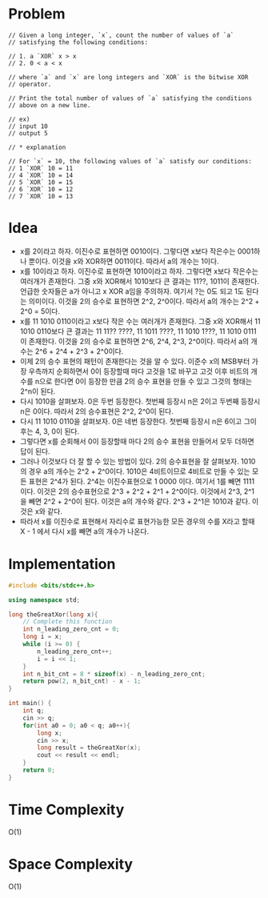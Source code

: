 # Problem

```
// Given a long integer, `x`, count the number of values of `a`
// satisfying the following conditions:

// 1. a `XOR` x > x
// 2. 0 < a < x

// where `a` and `x` are long integers and `XOR` is the bitwise XOR
// operator.

// Print the total number of values of `a` satisfying the conditions
// above on a new line.

// ex)
// input 10
// output 5

// * explanation

// For `x` = 10, the following values of `a` satisfy our conditions:
// 1 `XOR` 10 = 11
// 4 `XOR` 10 = 14
// 5 `XOR` 10 = 15
// 6 `XOR` 10 = 12
// 7 `XOR` 10 = 13
```

# Idea

- x를 2이라고 하자. 이진수로 표현하면 0010이다. 그렇다면
  x보다 작은수는 0001하나 뿐이다. 이것을 x와 XOR하면 0011이다.
  따라서 a의 개수는 1이다.
- x를 10이라고 하자. 이진수로 표현하면 1010이라고 하자. 그렇다면 x보다
  작은수는 여러개가 존재한다. 그중 x와 XOR해서 1010보다 큰 결과는
  11??, 1011이 존재한다. 언급한 숫자들은 a가 아니고 x XOR a임을
  주의하자. 여기서 ?는 0도 되고 1도 된다는 의미이다. 이것을 2의 승수로
  표현하면 2^2, 2^0이다. 따라서 a의 개수는 2^2 + 2^0 = 5이다.
- x를 11 1010 0110이라고 x보다 작은 수는 여러개가 존재한다. 그중 x와
  XOR해서 11 1010 0110보다 큰 결과는 11 11?? ????, 11 1011 ????, 11
  1010 1???, 11 1010 0111이 존재한다. 이것을 2의 승수로 표현하면 2^6,
  2^4, 2^3, 2^0이다.  따라서 a의 개수는 2^6 + 2^4 + 2^3 + 2^0이다.
- 이제 2의 승수 표현의 패턴이 존재한다는 것을 알 수 있다. 이준수 x의
  MSB부터 가장 우측까지 순회하면서 0이 등장할때 마다 고것을 1로 바꾸고
  고것 이후 비트의 개수를 n으로 한다면 0이 등장한 만큼 2의 승수 표현을
  만들 수 있고 그것의 형태는 2^n이 된다.
- 다시 1010을 살펴보자. 0은 두번 등장한다. 첫번째 등장시 n은 2이고
  두번째 등장시 n은 0이다. 따라서 2의 승수표현은 2^2, 2^0이 된다.
- 다시 11 1010 0110을 살펴보자. 0은 네번 등장한다. 첫번째 등장시 n은
  6이고 그이후는 4, 3, 0이 된다.
- 그렇다면 x를 순회해서 0이 등장할때 마다 2의 승수 표현을 만들어서
  모두 더하면 답이 된다.
- 그러나 이것보다 더 잘 할 수 있는 방법이 있다. 2의 승수표현을 잘
  살펴보자.  1010의 경우 a의 개수는 2^2 + 2^0이다. 1010은 4비트이므로
  4비트로 만들 수 있는 모든 표현은 2^4가 된다. 2^4는 이진수표현으로 1
  0000 이다.  여기서 1를 빼면 1111이다. 이것은 2의 승수표현으로 2^3 +
  2^2 + 2^1 + 2^0이다.  이것에서 2^3, 2^1을 빼면 2^2 + 2^0이
  된다. 이것은 a의 개수와 같다. 2^3 + 2^1은 1010과 같다. 이것은 x와
  같다.
- 따라서 x를 이진수로 표현해서 자리수로 표현가능한 모든 경우의 수를
  X라고 할때 X - 1 에서 다시 x를 빼면 a의 개수가 나온다.

# Implementation

```cpp
#include <bits/stdc++.h>

using namespace std;

long theGreatXor(long x){
    // Complete this function
    int n_leading_zero_cnt = 0;
    long i = x;
    while (i >= 0) {
        n_leading_zero_cnt++;
        i = i << 1;
    }
    int n_bit_cnt = 8 * sizeof(x) - n_leading_zero_cnt;
    return pow(2, n_bit_cnt) - x - 1;
}

int main() {
    int q;
    cin >> q;
    for(int a0 = 0; a0 < q; a0++){
        long x;
        cin >> x;
        long result = theGreatXor(x);
        cout << result << endl;
    }
    return 0;
}
```

# Time Complexity

O(1)

# Space Complexity

O(1)
